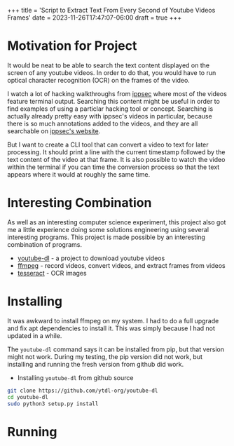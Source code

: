 +++
title = 'Script to Extract Text From Every Second of Youtube Videos Frames'
date = 2023-11-26T17:47:07-06:00
draft = true
+++

# Motivation for Project
It would be neat to be able to search the text content displayed on the screen of any youtube videos.
In order to do that, you would have to run optical character recognition (OCR) on the frames of the video.

I watch a lot of hacking walkthroughs from [ippsec](https://www.youtube.com/@ippsec) where most of the videos feature terminal output.
Searching this content might be useful in order to find examples of using a particlar hacking tool or concept.
Searching is actually already pretty easy with ippsec's videos in particular, because there is so much annotations added to the videos, and they are all searchable on [ippsec's website](https://ippsec.rocks/).

But I want to create a CLI tool that can convert a video to text for later processing.
It should print a line with the current timestamp followed by the text content of the video at that frame.
It is also possible to watch the video within the terminal if you can time the conversion process so that the text appears where it would at roughly the same time.

# Interesting Combination
As well as an interesting computer science experiment, this project also got me a little experience doing some solutions engineering using several interesting programs.
This project is made possible by an interesting combination of programs.
- [youtube-dl](https://github.com/ytdl-org/youtube-dl) - a project to download youtube videos
- [ffmpeg](https://github.com/ytdl-org/youtube-dl) - record videos, convert videos, and extract frames from videos
- [tesseract](https://github.com/tesseract-ocr/tesseract) - OCR images

# Installing
It was awkward to install ffmpeg on my system.
I had to do a full upgrade and fix apt dependencies to install it.
This was simply because I had not updated in a while.

The `youtube-dl` command says it can be installed from pip, but that version might not work.
During my testing, the pip version did not work, but installing and running the fresh version from github did work.

- Installing `youtube-dl` from github source
```bash
git clone https://github.com/ytdl-org/youtube-dl
cd youtube-dl
sudo python3 setup.py install
```

# Running

